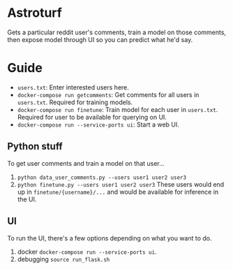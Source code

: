 # Astroturf
Gets a particular reddit user's comments, train a model on those comments, then expose model through UI so you can predict what he'd say.

# Guide
- `users.txt`: Enter interested users here.
- `docker-compose run getcomments`: Get comments for all users in `users.txt`. Required for training models.
- `docker-compose run finetune`: Train model for each user in `users.txt`. Required for user to be available for querying on UI.
- `docker-compose run --service-ports ui`: Start a web UI.

## Python stuff
To get user comments and train a model on that user...
1. `python data_user_comments.py --users user1 user2 user3`
2. `python finetune.py --users user1 user2 user3`
These users would end up in `finetune/{username}/...` and would be available for inference in the UI.

## UI
To run the UI, there's a few options depending on what you want to do.
1. docker `docker-compose run --service-ports ui`.
2. debugging `source run_flask.sh`
